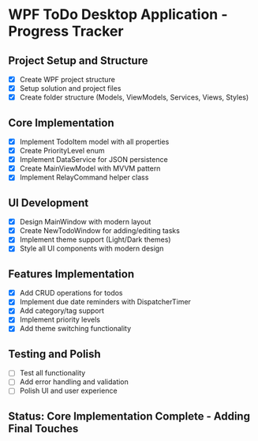 # WPF ToDo Desktop Application - Progress Tracker

## Project Setup and Structure
- [x] Create WPF project structure
- [x] Setup solution and project files
- [x] Create folder structure (Models, ViewModels, Services, Views, Styles)

## Core Implementation
- [x] Implement TodoItem model with all properties
- [x] Create PriorityLevel enum
- [x] Implement DataService for JSON persistence
- [x] Create MainViewModel with MVVM pattern
- [x] Implement RelayCommand helper class

## UI Development
- [x] Design MainWindow with modern layout
- [x] Create NewTodoWindow for adding/editing tasks
- [x] Implement theme support (Light/Dark themes)
- [x] Style all UI components with modern design

## Features Implementation
- [x] Add CRUD operations for todos
- [x] Implement due date reminders with DispatcherTimer
- [x] Add category/tag support
- [x] Implement priority levels
- [x] Add theme switching functionality

## Testing and Polish
- [ ] Test all functionality
- [ ] Add error handling and validation
- [ ] Polish UI and user experience

## Status: Core Implementation Complete - Adding Final Touches
